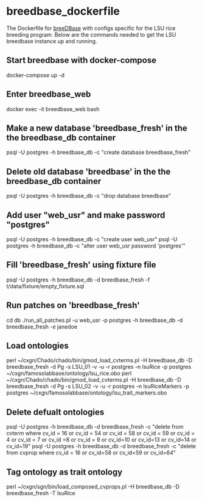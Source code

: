 # breedbase_dockerfile
The Dockerfile for [breeDBase](https://github.com/solgenomics/sgn) with configs specific
for the LSU rice breeding program. Below are the commands needed to get the LSU breedbase instance
up and running.


## Start breedbase with docker-compose
docker-compose up -d

## Enter breedbase_web
docker exec -it breedbase_web bash

## Make a new database 'breedbase_fresh' in the the breedbase_db container
psql -U postgres -h breedbase_db -c "create database breedbase_fresh"

## Delete old database 'breedbase' in the the breedbase_db container
psql -U postgres -h breedbase_db -c "drop database breedbase"

## Add user "web_usr" and make password "postgres"
psql -U postgres -h breedbase_db -c "create user web_usr"
psql -U postgres -h breedbase_db -c "alter user web_usr password 'postgres'"

## Fill 'breedbase_fresh' using fixture file
psql -U postgres -h breedbase_db -d breedbase_fresh -f t/data/fixture/empty_fixture.sql

## Run patches on 'breedbase_fresh'
cd db
./run_all_patches.pl -u web_usr -p postgres  -h breedbase_db -d breedbase_fresh -e janedoe

## Load ontologies
perl ~/cxgn/Chado/chado/bin/gmod_load_cvterms.pl -H breedbase_db -D breedbase_fresh -d Pg -s LSU_01 -v -u -r postgres -n lsuRice -p postgres ~/cxgn/famosolabbase/ontology/lsu_rice.obo 
perl ~/cxgn/Chado/chado/bin/gmod_load_cvterms.pl -H breedbase_db -D breedbase_fresh -d Pg -s LSU_02 -v -u -r postgres -n lsuRiceMarkers -p postgres ~/cxgn/famosolabbase/ontology/lsu_trait_markers.obo 

## Delete defualt ontologies
psql -U postgres -h breedbase_db -d breedbase_fresh -c "delete from cvterm where cv_id = 16 or cv_id = 54 or cv_id = 58 or cv_id = 59 or cv_id = 4 or cv_id = 7 or cv_id =8 or cv_id = 9 or cv_id=10 or cv_id=13 or cv_id=14 or cv_id=19"
psql -U postgres -h breedbase_db -d breedbase_fresh -c "delete from cvprop where cv_id = 16 or cv_id=58 or cv_id=59 or cv_id=64"

## Tag ontology as trait ontology
perl ~/cxgn/sgn/bin/load_composed_cvprops.pl -H breedbase_db -D breedbase_fresh -T lsuRice
